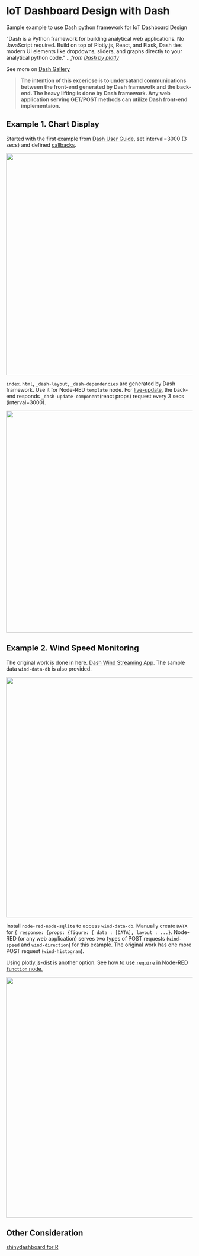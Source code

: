 # IoT Dashboard Design with Dash

Sample example to use Dash python framework for IoT Dashboard Design

"Dash is a Python framework for building analytical web applications. No JavaScript required. Build on top of Plotly.js, React, and Flask, Dash ties modern UI elements like dropdowns, sliders, and graphs directly to your analytical python code." ..._from [Dash by plotly](https://plot.ly/products/dash/)_

See more on [Dash Gallery](https://dash.plot.ly/gallery)

>**The intention of this excericse is to undersatand communications between the front-end generated by Dash framewotk and the back-end. The heavy lifting is done by Dash framework. Any web application serving GET/POST methods can utilize Dash front-end implementaion.**

## Example 1. Chart Display 

 Started with the first example from [Dash User Guide](https://dash.plot.ly/getting-started), set  interval=3000 (3 secs) and defined [callbacks](https://dash.plot.ly/getting-started-part-2). 

<p align="center">
<img src="https://github.com/phyunsj/iot-dashboard-design-with-dash/blob/master/images/dash-example1.png" width="600px"/>
</p>

 `index.html`, `_dash-layout`, `_dash-dependencies` are generated by Dash framework. Use it for Node-RED `template` node. For [live-update](https://dash.plot.ly/live-updates), the back-end responds `_dash-update-component`(react props) request every 3 secs (interval=3000). 

<p align="center">
<img src="https://github.com/phyunsj/iot-dashboard-design-with-dash/blob/master/images/node-red-example1.gif" width="600px"/>
</p>


## Example 2. Wind Speed Monitoring

The original work is done in here. [Dash Wind Streaming App](https://github.com/plotly/dash-wind-streaming). The sample data `wind-data-db` is also provided. 

<p align="center">
<img src="https://github.com/phyunsj/iot-dashboard-design-with-dash/blob/master/images/dash-example2.png" width="650px"/>
</p>

Install `node-red-node-sqlite` to access `wind-data-db`. Manually create `DATA` for `{ response: {props: {figure: { data : [DATA], layout : ...}`.  Node-RED (or any web application) serves two types of POST requests (`wind-speed` and `wind-direction`) for this example. The original work has one more POST request (`wind-histogram`).

Using [plotly.js-dist](https://www.npmjs.com/package/plotly.js-dist) is another option. See [how to use `require` in Node-RED `function` node.](https://github.com/phyunsj/node-red-simple-blocking-queue)

<p align="center">
<img src="https://github.com/phyunsj/iot-dashboard-design-with-dash/blob/master/images/node-red-example2.gif" width="650px"/>
</p>
 



## Other Consideration

[shinydashboard for R](https://rstudio.github.io/shinydashboard/index.html)

